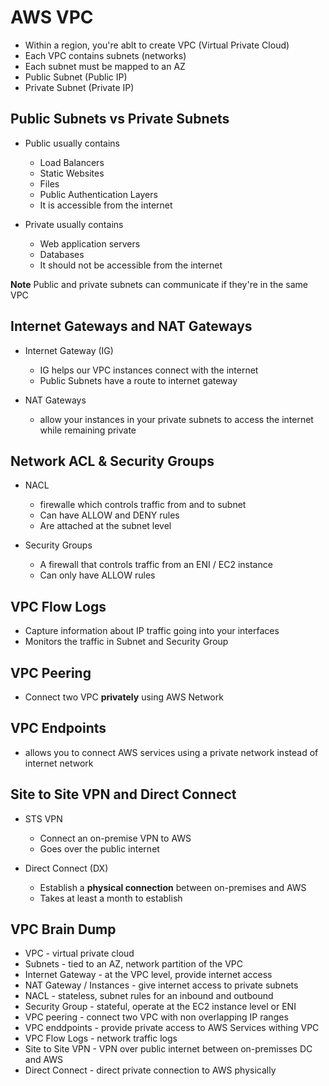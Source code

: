 # AWS VPC

* Within a region, you're ablt to create VPC  (Virtual Private Cloud)
* Each VPC contains subnets (networks)
* Each subnet must be mapped to an AZ
* Public Subnet (Public IP)
* Private Subnet (Private IP)

## Public Subnets vs Private Subnets
* Public usually contains
  * Load Balancers
  * Static Websites
  * Files
  * Public Authentication Layers
  * It is accessible from the internet

* Private usually contains
  * Web application servers
  * Databases
  * It should not be accessible from the internet

**Note** Public and private subnets can communicate if they're in the same VPC

## Internet Gateways and NAT Gateways
* Internet Gateway (IG)
  * IG helps our VPC instances connect with the internet
  * Public Subnets have a route to internet gateway

* NAT Gateways
  * allow your instances in your private subnets to access the internet while remaining private

## Network ACL & Security Groups
  * NACL 
    * firewalle which controls traffic from and to subnet
    * Can have ALLOW and DENY rules
    * Are attached at the subnet level

  * Security Groups
    * A firewall that controls traffic from an ENI / EC2 instance
    * Can only have ALLOW rules
    

## VPC Flow Logs
  * Capture information about IP traffic going into your interfaces
  * Monitors the traffic in Subnet and Security Group

## VPC Peering 
  * Connect two VPC **privately** using AWS Network

## VPC Endpoints
  * allows you to connect AWS services using a private network instead of internet network

## Site to Site VPN and Direct Connect
  * STS VPN
    * Connect an on-premise VPN to AWS
    * Goes over the public internet
  
  * Direct Connect (DX)
    * Establish a **physical connection** between on-premises and AWS
    * Takes at least a month to establish

  ## VPC Brain Dump
  * VPC - virtual private cloud
  * Subnets - tied to an AZ, network partition of the VPC
  * Internet Gateway - at the VPC level, provide internet access
  * NAT Gateway / Instances - give internet access to private subnets
  * NACL - stateless, subnet rules for an inbound and outbound
  * Security Group - stateful, operate at the EC2 instance level or ENI
  * VPC peering - connect two VPC with non overlapping IP ranges
  * VPC enddpoints - provide private access to AWS Services withing VPC
  * VPC Flow Logs - network traffic logs
  * Site to Site VPN - VPN over public internet between on-premisses DC and AWS
  * Direct Connect - direct private connection to AWS physically